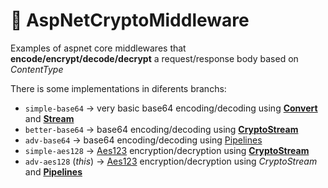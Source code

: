 # 🔐 AspNetCryptoMiddleware 

Examples of aspnet core middlewares that **encode/encrypt/decode/decrypt** a request/response body based on _ContentType_


There is some implementations in diferents branchs:

- `simple-base64` -> very basic base64 encoding/decoding using **[Convert](https://learn.microsoft.com/en-us/dotnet/api/system.convert.frombase64string)** and **[Stream](https://learn.microsoft.com/en-us/dotnet/api/system.io.stream)**
- `better-base64` -> base64 encoding/decoding using **[CryptoStream](https://learn.microsoft.com/en-us/dotnet/api/system.security.cryptography.cryptostream)**
- `adv-base64` -> base64 encoding/decoding using [Pipelines](https://learn.microsoft.com/en-us/dotnet/standard/io/pipelines)
- `simple-aes128` -> [Aes123](https://learn.microsoft.com/en-us/dotnet/api/system.security.cryptography.aes) encryption/decryption using **[CryptoStream](https://learn.microsoft.com/en-us/dotnet/api/system.security.cryptography.cryptostream)**
- `adv-aes128` (*this*) -> [Aes123](https://learn.microsoft.com/en-us/dotnet/api/system.security.cryptography.aes) encryption/decryption using _CryptoStream_ and **[Pipelines](https://learn.microsoft.com/en-us/dotnet/standard/io/pipelines)**
